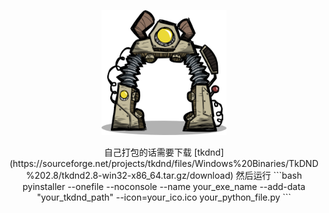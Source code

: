 <p align="center">
  <a><img src="https://github.com/ChiYuKe/ONI-Kanimal_GUI/blob/main/Assets/hqbase.png" width="200" height="200" alt="ONI"></a>
</p>

<div align="center">
自己打包的话需要下载 [tkdnd](https://sourceforge.net/projects/tkdnd/files/Windows%20Binaries/TkDND%202.8/tkdnd2.8-win32-x86_64.tar.gz/download)
然后运行
  ```bash
  pyinstaller --onefile --noconsole --name your_exe_name --add-data "your_tkdnd_path" --icon=your_ico.ico your_python_file.py
  ```
